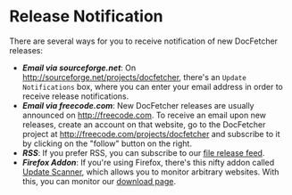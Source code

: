Release Notification
====================
There are several ways for you to receive notification of new DocFetcher releases:

* ***Email via sourceforge.net***: On <http://sourceforge.net/projects/docfetcher>, there's an `Update Notifications` box, where you can enter your email address in order to receive release notifications.
* ***Email via freecode.com***: New DocFetcher releases are usually announced on <http://freecode.com>. To receive an email upon new releases, create an account on that website, go to the DocFetcher project at <http://freecode.com/projects/docfetcher> and subscribe to it by clicking on the "follow" button on the right.
* ***RSS***: If you prefer RSS, you can subscribe to our [file release feed](http://sourceforge.net/api/file/index/project-id/197779/mtime/desc/limit/20/rss).
* ***Firefox Addon***: If you're using Firefox, there's this nifty addon called [Update Scanner](https://addons.mozilla.org/en-US/firefox/addon/update-scanner/), which allows you to monitor arbitrary websites. With this, you can monitor our [download page](http://docfetcher.sourceforge.net/download.html).
